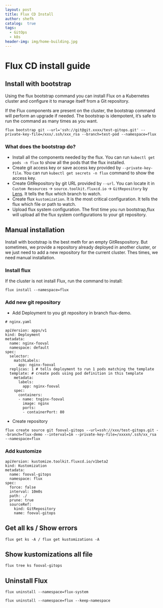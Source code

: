 ```yaml
---
layout: post
title: Flux CD Install
author: shefh
catalog:  true
tags:
  - GitOps
  - k8s
header-img: img/home-building.jpg
---
```


# Flux CD install guide


## Install with bootstrap

Using the flux bootstrap command you can install Flux on a Kubernetes cluster and configure it to manage itself from a Git repository.

If the Flux components are present on the cluster, the bootstrap command will perform an upgrade if needed. The bootstrap is idempotent, it’s safe to run the command as many times as you want.

```
flux bootstrap git --url='ssh://git@git.xxxx/test-gitops.git' --private-key-file=/xxx/.ssh/xxx_rsa --branch=test-pod --namespace=flux
```

### What does the bootstrap do?

 * Install all the components needed by the flux. You can run `kubectl get pods -n flux` to show all the pods that the flux installed.
 * Create git access key or save access key provided by `--private-key-file`. You can run `kubectl get secrets -n flux` command to show the access key.
 * Create GitRepository by git URL provided by `--url`. You can locate it in `Custom Resources` -> `source.toolkit.fluxcd.io` -> `GitRepository` by [Lens](https://github.com/lensapp/lens). It tells the flux which branch to watch.
 * Create flux `kustomization`. It is the most critical configuration. It tells the flux which file or path to watch.
 * Upload flux system configuration. The first time you run bootstrap,flux will upload all the flux system configurations to your git repository.

## Manual installation

Install with bootstrap is the best meth for an empty GitRespository. But sometimes, we provide a repository already deployed in another cluster, or we just need to add a new repository for the current cluster. Thes times, we need manual installation.


### Install flux
If the cluster is not install Flux, run the command to install:

```
flux install --namespace=flux
```

### Add new git repository

* Add Deployment to you git repository in branch flux-demo. 

```
# nginx.yaml

apiVersion: apps/v1 
kind: Deployment
metadata:
  name: nginx-fooval
  namespace: default
spec:
  selector:
    matchLabels:
      app: nginx-fooval
  replicas: 1 # tells deployment to run 1 pods matching the template
  template: # create pods using pod definition in this template
    metadata:
      labels:
        app: nginx-fooval
    spec:
      containers:
      - name: tnginx-fooval
        image: nginx
        ports:
        - containerPort: 80
```

* Create repository

```
flux create source git fooval-gitops --url=ssh://xxx/test-gitops.git --branch=flux-demo --interval=1m --private-key-file=/xxxxn/.ssh/xx_rsa --namespace=flux
```

### Add kustomize

```
apiVersion: kustomize.toolkit.fluxcd.io/v1beta2
kind: Kustomization
metadata:
  name: fooval-gitops
  namespace: flux
spec:
  force: false
  interval: 10m0s
  path: ./
  prune: true
  sourceRef:
    kind: GitRepository
    name: fooval-gitops
```

## Get all ks / Show errors

```
flux get ks -A / flux get kustomizations -A
```

## Show kustomizations all file

```
flux tree ks fooval-gitops
```

## Uninstall Flux

```
flux uninstall --namespace=flux-system

flux uninstall --namespace=flux --keep-namespace
```
